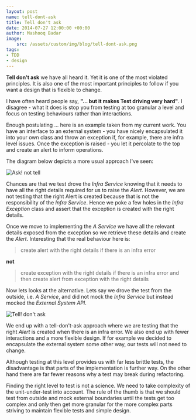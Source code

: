 ```yaml
---
layout: post
name: tell-dont-ask
title: Tell don't ask
date: 2014-07-27 12:00:00 +00:00
author: Mashooq Badar
image:
    src: /assets/custom/img/blog/tell-dont-ask.png
tags:
- TDD
- design
---
```


**Tell don't ask** we have all heard it. Yet it is one of the most violated principles. It is also one of the most important principles to follow if you want a design that is flexible to change.

I have often heard people say, **"... but it makes Test driving very hard"**. I disagree - what it does is stop you from testing at too granular a level and focus on testing behaviours rather than interactions.

Enough postulating ... here is an example taken from my current work. You have an interface to an external system - you have nicely encapsulated it into your own class and throw an exception if, for example, there are infra level issues. Once the exception is raised - you let it percolate to the top and create an alert to inform operations.

The diagram below depicts a more usual approach I've seen:

![Ask! not tell]({{site.baseurl}}/assets/custom/img/blog/ask-not-tell.png)

Chances are that we test drove the *Infra Service* knowing that it needs to have all the right details required for us to raise the *Alert*. However, we are not testing that the right Alert is created because that is not the responsibility of the *Infra Service*. Hence we poke a few holes in the *Infra Exception* class and assert that the exception is created with the right details. 

Once we move to implementing the *A Service* we have all the relevant details exposed from the exception so we retrieve these details and create the *Alert*. Interesting that the real behaviour here is:

> create alert with the right details if there is an infra error

**not**

> create exception with the right details if there is an infra error and then create alert from exception with the right details

Now lets looks at the alternative. Lets say we drove the test from the outside, i.e. *A Service*, and did not mock the *Infra Service* but instead mocked the *External System API*. 

![Tell! don't ask]({{site.baseurl}}/assets/custom/img/blog/tell-dont-ask.png)

We end up with a tell-don't-ask approach where we are testing that the right *Alert* is created when there is an infra error. We also end up with fewer interactions and a more flexible design. If for example we decided to encapsulate the external system some other way, our tests will not need to change. 

Although testing at this level provides us with far less brittle tests, the disadvantage is that parts of the implementation is further way. On the other hand there are far fewer reasons why a test may break during refactoring. 

Finding the right level to test is not a science. We need to take complexity of the unit-under-test into account. The rule of the thumb is that we should test from outside and mock external boundaries until the tests get too complex and only then get more granular for the more complex parts striving to maintain flexible tests and simple design.
